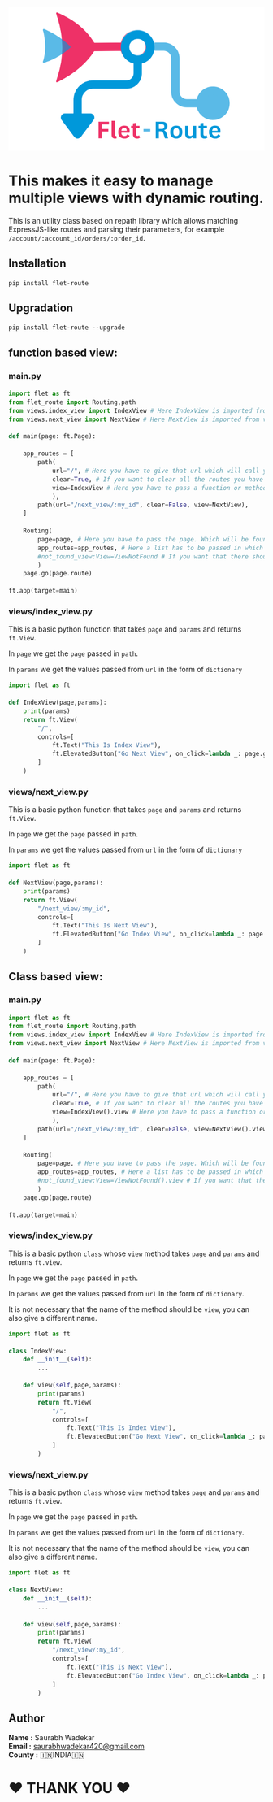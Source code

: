 ![Build Status](flet-route.png)
# This makes it easy to manage multiple views with dynamic routing.

This is an utility class based on repath library which allows matching ExpressJS-like routes and parsing their parameters, for example `/account/:account_id/orders/:order_id`.

## Installation
```
pip install flet-route
```

## Upgradation
```
pip install flet-route --upgrade
```



## function based view:

### main.py
```python
import flet as ft
from flet_route import Routing,path
from views.index_view import IndexView # Here IndexView is imported from views/index_view.py
from views.next_view import NextView # Here NextView is imported from views/next_view.py

def main(page: ft.Page):

    app_routes = [
        path(
            url="/", # Here you have to give that url which will call your view on mach
            clear=True, # If you want to clear all the routes you have passed so far, then pass True otherwise False.
            view=IndexView # Here you have to pass a function or method which will take page and params and return ft.View (If you are using function based view then you just have to give the name of the function.)
            ), 
        path(url="/next_view/:my_id", clear=False, view=NextView),
    ]

    Routing(
        page=page, # Here you have to pass the page. Which will be found as a parameter in all your views
        app_routes=app_routes, # Here a list has to be passed in which we have defined app routing like app_routes
        #not_found_view:View=ViewNotFound # If you want that there should be a different view call when no path matches, then you can pass that view here. otherwise no need to give it it will call ViewNotFound by default
        )
    page.go(page.route)

ft.app(target=main)


```

### views/index_view.py

This is a basic python function that takes `page` and `params` and returns `ft.View`.

In `page` we get the `page` passed in `path`.

In `params` we get the values ​​passed from `url` in the form of `dictionary`

```python
import flet as ft

def IndexView(page,params):
    print(params)
    return ft.View(
        "/",
        controls=[
            ft.Text("This Is Index View"),
            ft.ElevatedButton("Go Next View", on_click=lambda _: page.go("/next_view/10")),
        ]
    )

```

### views/next_view.py

This is a basic python function that takes `page` and `params` and returns `ft.View`.

In `page` we get the `page` passed in `path`.

In `params` we get the values ​​passed from `url` in the form of `dictionary`

```python
import flet as ft

def NextView(page,params):
    print(params)
    return ft.View(
        "/next_view/:my_id",
        controls=[
            ft.Text("This Is Next View"),
            ft.ElevatedButton("Go Index View", on_click=lambda _: page.go("/")),
        ]
    )

```





## Class based view:

### main.py
```python
import flet as ft
from flet_route import Routing,path
from views.index_view import IndexView # Here IndexView is imported from views/index_view.py
from views.next_view import NextView # Here NextView is imported from views/next_view.py

def main(page: ft.Page):

    app_routes = [
        path(
            url="/", # Here you have to give that url which will call your view on mach
            clear=True, # If you want to clear all the routes you have passed so far, then pass True otherwise False.
            view=IndexView().view # Here you have to pass a function or method which will take page and params and return ft.View (If you are using class based view then you have to pass method name like IndexView().view .)
            ),
        path(url="/next_view/:my_id", clear=False, view=NextView().view),
    ]

    Routing(
        page=page, # Here you have to pass the page. Which will be found as a parameter in all your views
        app_routes=app_routes, # Here a list has to be passed in which we have defined app routing like app_routes
        #not_found_view:View=ViewNotFound().view # If you want that there should be a different view call when no path matches, then you can pass that view here. otherwise no need to give it it will call ViewNotFound by default
        )
    page.go(page.route)

ft.app(target=main)


```

### views/index_view.py
This is a basic python `class` whose `view` method takes `page` and `params` and returns `ft.view`.

In `page` we get the `page` passed in `path`.

In `params` we get the values ​​passed from `url` in the form of `dictionary`.

It is not necessary that the name of the method should be `view`, you can also give a different name.

```python
import flet as ft

class IndexView:
    def __init__(self):
        ...

    def view(self,page,params):
        print(params)
        return ft.View(
            "/",
            controls=[
                ft.Text("This Is Index View"),
                ft.ElevatedButton("Go Next View", on_click=lambda _: page.go("/next_view/10")),
            ]
        )

```

### views/next_view.py
This is a basic python `class` whose `view` method takes `page` and `params` and returns `ft.view`.

In `page` we get the `page` passed in `path`.

In `params` we get the values ​​passed from `url` in the form of `dictionary`.

It is not necessary that the name of the method should be `view`, you can also give a different name.

```python
import flet as ft

class NextView:
    def __init__(self):
        ...

    def view(self,page,params):
        print(params)
        return ft.View(
            "/next_view/:my_id",
            controls=[
                ft.Text("This Is Next View"),
                ft.ElevatedButton("Go Index View", on_click=lambda _: page.go("/")),
            ]
        )

```


## Author

<b>Name :</b> Saurabh Wadekar<br>
<b>Email :</b> saurabhwadekar420@gmail.com<br>
<b>County :</b> 🇮🇳INDIA🇮🇳<br>

<h1>❤️ THANK YOU ❤️</h1><br> 